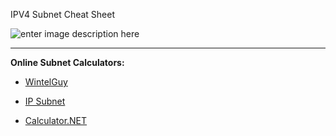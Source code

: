 IPV4 Subnet Cheat Sheet

![enter image description here](https://i1.wp.com/www.icttoolbox.nl/wp-content/uploads/2018/03/SubMask.jpg?w=467&ssl=1)

---
**Online Subnet Calculators:**


 - [WintelGuy](http://wintelguy.com) 

 - [IP Subnet](http://www.subnet-calculator.com/)

 - [Calculator.NET](https://www.calculator.net/ip-subnet-calculator.html)

<!--stackedit_data:
eyJoaXN0b3J5IjpbLTEwMTY2MjgzNzgsNDg2NTEzNTIsLTM5OT
kzOTA1NCwxNzc2NTEyODIsMTEwMDkzMDIwNF19
-->